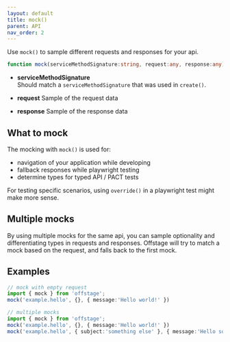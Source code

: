 ```yaml
---
layout: default
title: mock()
parent: API
nav_order: 2
---
```


Use `mock()` to sample different requests and responses for your api.

```ts
function mock(serviceMethodSignature:string, request:any, response:any):void;
```

- **serviceMethodSignature**  
  Should match a `serviceMethodSignature` that was used in `create()`.

- **request**
Sample of the request data

- **response**
Sample of the response data


## What to mock
The mocking with `mock()` is used for:
- navigation of your application while developing
- fallback responses  while playwright testing
- determine types for typed API / PACT tests

For testing specific scenarios, using `override()` in a playwright test might make more sense.

## Multiple mocks

By using multiple mocks for the same api, you can sample optionality and differentiating types in requests and responses.
Offstage will try to match a mock based on the request, and falls back to the first mock.


## Examples

```ts
// mock with empty request
import { mock } from 'offstage';
mock('example.hello', {}, { message:'Hello world!' })
```

```ts
// multiple mocks
import { mock } from 'offstage';
mock('example.hello', {}, { message:'Hello world!' })
mock('example.hello', { subject:'something else' }, { message:'Hello something else!' })
```


